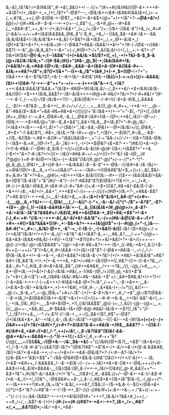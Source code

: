 &;-*&)_(&?&!-/+$(#&(&"_#-+&!_$&*(/+$+!-/(/+:$"(#_++#(/&)_#&*(((@-&+:+++#_-_+_&_($?+)+_(&&!-+_+_(+!_)$?+"-@$?---_-@&/&*+/&#-)&#&#(&&(&*(_(+-+(_+;&?&__++(_@-$(@&*-+-@$?__+&(/+-&+&$+/_@+"+)_++(&"+?_-+__@&+&!+)(__@(+_/-((#+#&*+#_--$-&---*-+(/+--(_$$"-)__-&+#_@+--#+&&(__+$&#-_$"_++_&:+:-)+;&/(+&&+"_(+;_/+;($+"(*+;-(_/_&+*-((&&-$"(+&_(+_#+#(/-&&/+:+/+:+#+)&$(&&$&&_@&_$"(*-$_#__+&_/--()&&_$_&-+&#-)&+--_&&(&;&/&)&$+)-/&;&/&"&*+*&_&(-(+$&?+_(&+!&$+;_/_+_@+-&)&*_)(@(*&"&!+$+?+;++&!&_+$($_#--(*-@&*&?+#&&-(_&_&&!+*&!+"+?_#-(-/_@&-+/_(_#&-_&$?(-+-&"_@-/&;&_&?++-&+"+(-/_#(@+?-/+*_&((&;&(+)+)_(__+;+-&?+-(*()&*(#($&!__-@(-&;+;(--)&$&"-(+(+&&/&:+$(/$?+((_+)_-+!+?&)-$-$_$-&(@+/_&(/&:_/&!&;+"-/(#-$&;(#()+"(#&-_@_$(-+;(&_&(&&#+!&;(_+&&!&!+;&;+#_&&:(@+/&;-$&#-_&&&:-&+(&$+&-((#+&()&&-#+--_&)&;_++#&?+/$"+;$?()+!(&+"--_((+-&_/$"+(&#_)+(-*_$+((@-__(+?+"+((&_&+*+-&+_-$?&/($$?_/+$&-(--#_/+!&/--&#_)&"(#&-+__(&((/+)_-+:+/(+_)(/+-_&&&&;($(++!()&#-*(-++--$"+_+*+-+/+--+-)+++(&"&$-$+:(_+)&?__+*_++:&&&:&&&)$"&&&;+"(&($+_-#_#_@+!_#_)(&_(&;&/--_/_$+++&(-+$+!&#(/&(&-&*&/(@($-$+$+*+(&!&_&&$?+-_)&!-&(&++++(#_@+#-#&/_)+?&/+?+(-#+#&)+"(#-*--+-&-($_-($--+/()-/($-)&/&++?()--_$(&(@&!+*+--)-#+!_(_(-$+&-#(&_(_&&&&(__-$(*-+$?&$-__$-&++(__#-(+/+/-/_/_-_+__&(()_@-#_#++_-+*&-+)-__@--&"-#&&($+:&&+"+_&*&*-#&_+#&*&+(/(((((/+"&:(&&++(+-+"+"-$(_-*()+((_()&#(#++_@&)-(--+;&*_@&#+#_-&_(__@&#-)&#+)(&--(@+;+*&(_/&)(--@-+(-(@&;+---+$+#&/_@+"(#-*-$_&+&&"(_&&+?&;&__$+)&;$?+"-#-@_/&/-(+)&&+!+/&+--+&+!_$_)+"-/-(_$&(+"_)&:-&&;-@&(+--@+(&/&/+/((_@&#_-_#+$+"-(-&&)$?(_-#&+_/&)&;+?&-(#++-@+*_+($(+_+-$(#(*_#-/&__-&$-*+/($_-&(($&-+;_#&$+$-&()_#-_+"(_&&(/&*&(&+-_+"-)-*+"&&-/+/_/-/+--)(&+?(&_&-@&:(--)&$+-&;+#__(@-)+?__&-_)&(-+-)_-(+(*+$_@&?-_(*&+&?-$+-$"(#&/()+&-+()-(+!(*-&-#&_&-(--@_#(*-$_$_/&:(-+/(/+(((_#+*&-&)(#-@(#-((&+;+(&$$?+"++&(-$+!+"_&+?-#-/&?+!+(((+:-)&*(*(+_#_#&:_#-_+/-+(/+(((+?+"&(-(&-(@__(#(*_@_@(-_)+#-#-&(@+!+)&/+-(_+-&$&"()&/(#_@(*-@(*+)-+-/(*+*-*(*-@_&_@_)_@&(+__$+_((_#_-&+-_-+&/&&&(_-_$--&-$"++-@&--)_/_/&#+&-)&-(_&*(+-_++_@&!(@(+-&__&_+*+!_++)(_&_&/(*-+-+--_(&#+:+)(@&#&"&!+$_+()+)-_&(_$&/-#+;&:_#+"&"+?_+&_+__@_#(*+;_+&!+_+*+!(&+;&(&!((((&:_--#+--(($++-)&&(&&$(_+&&-&$+$(@$"($-*&(&"+"&"(#(/--&"(--(+?-#&$$"$?($(@&)+?(&+!+_+-_)+#_-(#-)-)+:&)&/-@&$_#-*(_&#-#-/(-_#+"&#-/(*+;&-+$+(()&?_#&+&(-$&/_$-(-&-*&*+!-/&:_+&(+(+_&&+"_++*&$+(-/_(+-+_-/-/((_/(+(#_@+)_(&;+?-_+#&&-$$?(*+#&:&!((+:+:+*&_(+__&!-&&)+$__+;&*+(__&+(+$"&/&*(_&#-((*+(+#+--)___@__&_+?&)+:---)_@&!___(_/--&)(*-(-*+_-&--&/-/(*(*-/$"+*-_&?$"_-$?_-+(_$+-_@-)_)(-+)&&-&&#(&+)&:+--(__&_()&(&)&+(#_@(@+/+_&-$?-+&:_+&!&:-)&"&?&$&#+/-/&$($_#&++&(@&&-*_$((+#&;+$$"+!-&+(-)_#+:+#-*(/&:+;-++*-&(_&/-&(*&!-&&!$"+;_-(_++(#_&-&_@(/&-&*+_-/_(+?+#+-+#()+$&?&&&*()(#-_+:-$&+&?+-+_++_)&(_@_)$"+-(--#(@_(+*-(_)&---&#-#(*+:_#+:-_&/&)-@++_-&"-+_-(-($-)-_-(+&&!(-&(((__-*(&(-($+#(@+;(-+(++&)$"_(&/&!+!+_+/_)+-_&_)(/-+&?&"-&(*_+(&$?-&_+-__#&_&?___/-++*-)(@+:-&&+&$-*(*&&&*_#&;&)-(+#()-+((_)$"-*$?(_()_#+*(++_&)+&_&(_+?+_-&+/(_+++-+*-@()-)_/+!&/-@_/-(&!($&#$"+"(@_/-+_&+*_#-#&_+_&?+:++-_($+_((-#&;-*&+(_&:(/+$-#+*+*()--++(*+"$"(+&/_#_#+)&&&-+)+(&)+($"$?-(-@&*+#&!&--_-/-/_/-/-@(&-)&;&++!+-&-+&-+_-&((+&$&?+)&(&-&_-/+?&!-(+(+:+#&)-+&(&___&!&"+#&?&#+:($_&&"&;+!+;+(+-&;+++&_+&!+/+#&+-(&!(@+*((_#&?-((/+-((-&+?&__/-&&-_#+*-)_#(&_$-#+&+_&)&__$&"_((#+*&#&#__(++-+?&;_/()_-(@_/+#___+_-&*-@+(&;-+(+&(+(-&(/-/&)&:+#&(_+-)(#&-(@_/+)(@_@_+&!(+$"&(+"+$+!_&+/$"(-+#_/(*&#&-(&&/-#&/+#&--&&&-+$"+/-_&#+$_#&;&!+_(++?_)+!($-$&+&_&-+:++-/-(-+_&+++)-#(&&+&$-@+?+/&"_(-++"-_-$-+&*+-__&_-(_+&:_&+$-/&!-*&!&/&*+_+)-++?&#(_+!(#_#-_-_&*&&-(+;-/+*()(_&((+--_@-/+_&-&_+*_+-@_@&;+"+#+/-/$"-(_+(+-&-$+/&++-_#_/-+&"_@-/$?(@&&---$-*(&_)+$(@&#()(&+*-_&)$"+&+(++((+/((+--#-#-+&-&__++!&(-&&"-&+)_+-(_-+)&_()&:_#()+:___$+#+$(@+_+!(_(/&!(&&$$"_@((-)+;_)_&(/(-(@--(@+;__+;()(__@++-_+&&_&)___#-$&&&$-$(&+_(@-&_@-#&&_)-)&/&+-+$?()_(&"+"()-*_)_($?+!+_+_&__--*-/+;$?(-(/-(&-+__+-/()_$&_+)$?_#$"+_-@$?()+)&)&&+&+_&!--+)&;(_&-_(&;&/-/&)$"-_+!_@_(&:--(((-&)--_+&-(#_/(&__+(+(+(_--)+(_)&#+++)_(+?&(+(&#($+?_/($+#+?+$(&$?&:&_+*+#_&(_&-+_(#_$__&&$?$?--((($&:_(-#(/&#+$_+&#-/(+&!_/-*_++)+/&!_-_$-/&?(&$"($_(&(-&&*-@_&+*&/_++:_$&$&*_--(-*((-++!(__)_)+_&$+/_#_+-#-++"&?(/(@(___+/($&__$&_-/(@+&---/&:_$&-+&(__-+"((_/(_&#(*(@+!&?_)__+_&*$"-)&+&*(((-+!_/-$-+_/&*-#-*&"(+_)_&&?($-(&?+"(@&?(#$"-+$"&*-/+-&/++&-(*($-*&:&$&#&;($((+(&?+:&*+*&&-++;-/-+-/+&+*(+-+&&-@&/&?+?-(+:_#--&?-)&/+?+((/&-_$&++"&$_/+$$"+"-/&&-@&#(@+$&:&-(_(#&"((&((++*(++/(-&(+$--($&;(+&$-*&#++_(-&&&&&_)--&-+$(&-/(*--_/+-+:_)&)+*&+&-()&_++-@&;+++/_)+#-&&$+)+&_&(#+$&&&-__((&)($&:(@_&-)++-*_)&(+!()&#((_@-#_&&!(++*--&$+?&"+;_#(/&?-*&/-&_&&_-/+!+"&"+__)_)&$+(_#_-&$&;((+/_--@-&+_-+_&-)_/_-&$-#(*&--&_/(++!_)()&"-_-@&$&*_#+;_+_$-_(_&:-/_#&$+&+((&+(&"_$(&-((_-/_@++(*-+--(&+++*+?(#+#_(&;+/&"+:&:&(_++*&?_(($&:_/(-_-($-*&;&-(--$()+/_@&+&+(((*(/+$+"&?-/+#$"&--+-(-_($-*+_$?-/_)()-((#&/_#+)+:_&+-+_&_-$_/+/$"&_+((-+:+$--$"(/-/-(-)+;&&-(&$&?-+-++(+*&!&)(@(#+"+++?_(&:&/+?&&+#_)++(_-++#_/+/_-_&$?-*&-(+(+(__-(#-)_+_+(#-)(#$?+-+&+:-*+?_(&+_/+-_#&?+/_+___&$?()()+;-__)&/-+&+_+&&-*
